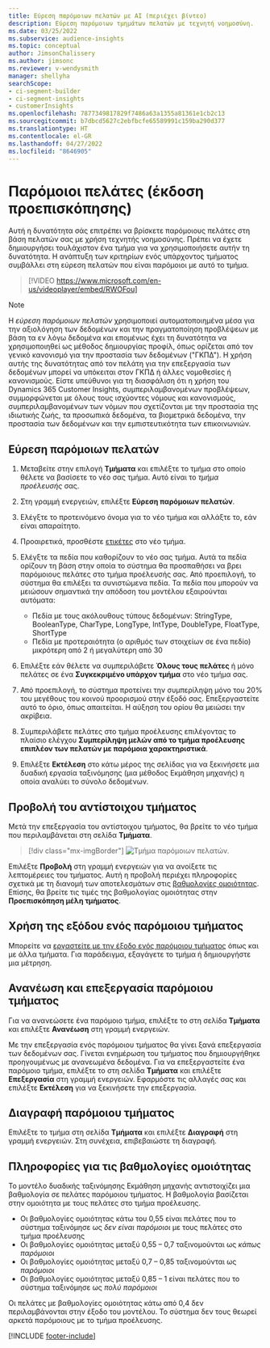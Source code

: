 ```yaml
---
title: Εύρεση παρόμοιων πελατών με AI (περιέχει βίντεο)
description: Εύρεση παρόμοιων τμημάτων πελατών με τεχνητή νοημοσύνη.
ms.date: 03/25/2022
ms.subservice: audience-insights
ms.topic: conceptual
author: JimsonChalissery
ms.author: jimsonc
ms.reviewer: v-wendysmith
manager: shellyha
searchScope:
- ci-segment-builder
- ci-segment-insights
- customerInsights
ms.openlocfilehash: 7877349817829f7486a63a1355a81361e1cb2c13
ms.sourcegitcommit: b7dbcd5627c2ebfbcfe65589991c159ba290d377
ms.translationtype: HT
ms.contentlocale: el-GR
ms.lasthandoff: 04/27/2022
ms.locfileid: "8646905"
---
```

# <a name="similar-customers-preview"></a>Παρόμοιοι πελάτες (έκδοση προεπισκόπησης)

Αυτή η δυνατότητα σάς επιτρέπει να βρίσκετε παρόμοιους πελάτες στη βάση πελατών σας με χρήση τεχνητής νοημοσύνης. Πρέπει να έχετε δημιουργήσει τουλάχιστον ένα τμήμα για να χρησιμοποιήσετε αυτήν τη δυνατότητα. Η ανάπτυξη των κριτηρίων ενός υπάρχοντος τμήματος συμβάλλει στη εύρεση πελατών που είναι παρόμοιοι με αυτό το τμήμα.

> [!VIDEO https://www.microsoft.com/en-us/videoplayer/embed/RWOFou]

> [!NOTE]
> Η *εύρεση παρόμοιων πελατών* χρησιμοποιεί αυτοματοποιημένα μέσα για την αξιολόγηση των δεδομένων και την πραγματοποίηση προβλέψεων με βάση τα εν λόγω δεδομένα και επομένως έχει τη δυνατότητα να χρησιμοποιηθεί ως μέθοδος δημιουργίας προφίλ, όπως ορίζεται από τον γενικό κανονισμό για την προστασία των δεδομένων ("ΓΚΠΔ"). Η χρήση αυτής της δυνατότητας από τον πελάτη για την επεξεργασία των δεδομένων μπορεί να υπόκειται στον ΓΚΠΔ ή άλλες νομοθεσίες ή κανονισμούς. Είστε υπεύθυνοι για τη διασφάλιση ότι η χρήση του Dynamics 365 Customer Insights, συμπεριλαμβανομένων προβλέψεων, συμμορφώνεται με όλους τους ισχύοντες νόμους και κανονισμούς, συμπεριλαμβανομένων των νόμων που σχετίζονται με την προστασία της ιδιωτικής ζωής, τα προσωπικά δεδομένα, τα βιομετρικά δεδομένα, την προστασία των δεδομένων και την εμπιστευτικότητα των επικοινωνιών.

## <a name="finding-similar-customers"></a>Εύρεση παρόμοιων πελατών

1. Μεταβείτε στην επιλογή **Τμήματα** και επιλέξτε το τμήμα στο οποίο θέλετε να βασίσετε το νέο σας τμήμα. Αυτό είναι το *τμήμα προέλευσής* σας.

1. Στη γραμμή ενεργειών, επιλέξτε **Εύρεση παρόμοιων πελατών**.

1. Ελέγξτε το προτεινόμενο όνομα για το νέο τμήμα και αλλάξτε το, εάν είναι απαραίτητο.

1. Προαιρετικά, προσθέστε [ετικέτες](work-with-tags-columns.md#manage-tags) στο νέο τμήμα.

1. Ελέγξτε τα πεδία που καθορίζουν το νέο σας τμήμα. Αυτά τα πεδία ορίζουν τη βάση στην οποία το σύστημα θα προσπαθήσει να βρει παρόμοιους πελάτες στο τμήμα προέλευσής σας. Από προεπιλογή, το σύστημα θα επιλέξει τα συνιστώμενα πεδία.
  Τα πεδία που μπορούν να μειώσουν σημαντικά την απόδοση του μοντέλου εξαιρούνται αυτόματα:
  
   - Πεδία με τους ακόλουθους τύπους δεδομένων: StringType, BooleanType, CharType, LongType, IntType, DoubleType, FloatType, ShortType
   - Πεδία με προτεραιότητα (ο αριθμός των στοιχείων σε ένα πεδίο) μικρότερη από 2 ή μεγαλύτερη από 30

1. Επιλέξτε εάν θέλετε να συμπεριλάβετε **Όλους τους πελάτες** ή μόνο πελάτες σε ένα **Συγκεκριμένο υπάρχον τμήμα** στο νέο τμήμα σας.

1. Από προεπιλογή, το σύστημα προτείνει την συμπερίληψη μόνο του 20% του μεγέθους του κοινού προορισμού στην έξοδό σας. Επεξεργαστείτε αυτό το όριο, όπως απαιτείται. Η αύξηση του ορίου θα μειώσει την ακρίβεια.

1. Συμπεριλάβετε πελάτες στο τμήμα προέλευσης επιλέγοντας το πλαίσιο ελέγχου **Συμπερίληψη μελών από το τμήμα προέλευσης επιπλέον των πελατών με παρόμοια χαρακτηριστικά**.

1. Επιλέξτε **Εκτέλεση** στο κάτω μέρος της σελίδας για να ξεκινήσετε μια δυαδική εργασία ταξινόμησης (μια μέθοδος Εκμάθηση μηχανής) η οποία αναλύει το σύνολο δεδομένων.

## <a name="view-the-similar-segment"></a>Προβολή του αντίστοιχου τμήματος

Μετά την επεξεργασία του αντίστοιχου τμήματος, θα βρείτε το νέο τμήμα που περιλαμβάνεται στη σελίδα **Τμήματα**.

> [!div class="mx-imgBorder"]
> ![Τμήμα παρόμοιων πελατών.](media/expanded-segment.png "Τμήμα παρόμοιων πελατών")

Επιλέξτε **Προβολή** στη γραμμή ενεργειών για να ανοίξετε τις λεπτομέρειες του τμήματος. Αυτή η προβολή περιέχει πληροφορίες σχετικά με τη διανομή των αποτελεσμάτων στις [βαθμολογίες ομοιότητας](#about-similarity-scores). Επίσης, θα βρείτε τις τιμές της βαθμολογίας ομοιότητας στην **Προεπισκόπηση μέλη τμήματος**.

## <a name="use-the-output-of-a-similar-segment"></a>Χρήση της εξόδου ενός παρόμοιου τμήματος

Μπορείτε να [εργαστείτε με την έξοδο ενός παρόμοιου τμήματος](segments.md) όπως και με άλλα τμήματα. Για παράδειγμα, εξαγάγετε το τμήμα ή δημιουργήστε μια μέτρηση.

## <a name="refresh-and-edit-a-similar-segment"></a>Ανανέωση και επεξεργασία παρόμοιου τμήματος

Για να ανανεώσετε ένα παρόμοιο τμήμα, επιλέξτε το στη σελίδα **Τμήματα** και επιλέξτε **Ανανέωση** στη γραμμή ενεργειών.

Με την επεξεργασία ενός παρόμοιου τμήματος θα γίνει ξανά επεξεργασία των δεδομένων σας. Γίνεται ενημέρωση του τμήματος που δημιουργήθηκε προηγουμένως με ανανεωμένα δεδομένα.
Για να επεξεργαστείτε ένα παρόμοιο τμήμα, επιλέξτε το στη σελίδα **Τμήματα** και επιλέξτε **Επεξεργασία** στη γραμμή ενεργειών. Εφαρμόστε τις αλλαγές σας και επιλέξτε **Εκτέλεση** για να ξεκινήσετε την επεξεργασία.

## <a name="delete-a-similar-segment"></a>Διαγραφή παρόμοιου τμήματος

Επιλέξτε το τμήμα στη σελίδα **Τμήματα** και επιλέξτε **Διαγραφή** στη γραμμή ενεργειών. Στη συνέχεια, επιβεβαιώστε τη διαγραφή.

## <a name="about-similarity-scores"></a>Πληροφορίες για τις βαθμολογίες ομοιότητας

Το μοντέλο δυαδικής ταξινόμησης Εκμάθηση μηχανής αντιστοιχίζει μια βαθμολογία σε πελάτες παρόμοιου τμήματος. Η βαθμολογία βασίζεται στην ομοιότητα με τους πελάτες στο τμήμα προέλευσης.

- Οι βαθμολογίες ομοιότητας κάτω του 0,55 είναι πελάτες που το σύστημα ταξινόμησε ως *δεν είναι παρόμοιοι* με τους πελάτες στο τμήμα προέλευσης
- Οι βαθμολογίες ομοιότητας μεταξύ 0,55 – 0,7 ταξινομούνται ως *κάπως παρόμοιοι*
- Οι βαθμολογίες ομοιότητας μεταξύ 0,7 – 0,85 ταξινομούνται ως *παρόμοιοι*
- Οι βαθμολογίες ομοιότητας μεταξύ 0,85 – 1 είναι πελάτες που το σύστημα ταξινόμησε ως *πολύ παρόμοιοι*

Οι πελάτες με βαθμολογίες ομοιότητας κάτω από 0,4 δεν περιλαμβάνονται στην έξοδο του μοντέλου. Το σύστημα δεν τους θεωρεί αρκετά παρόμοιους με το τμήμα προέλευσης.

[!INCLUDE [footer-include](includes/footer-banner.md)]
